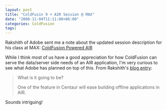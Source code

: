 ```yaml
---
layout: post
title: "ColdFusin 9 + AIR Session @ MAX"
date: "2008-11-04T11:11:00+06:00"
categories: ColdFusion 
tags: 
---
```


Rakshith of Adobe sent me a note about the updated session description for his class at MAX: <a href="http://max.adobe.com/na/sessions/browser/#572">ColdFusion Powered AIR</a>

While I think most of us have a good appreciation for how ColdFusion can serve the data/server side needs of an AIR application, I'm very curious to see what Adobe has planned on top of this. From Rakshith's <a href="http://www.rakshith.net/blog/?p=60">blog entry</a>:

<blockquote>
<p>
What is it going to be?
</p>
<p>
One of the feature in Centaur will ease building offline applications in AIR.
</p>
</blockquote>

Sounds intriguing!